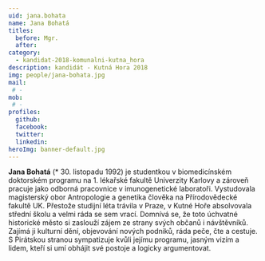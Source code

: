 ```yaml
---
uid: jana.bohata
name: Jana Bohatá
titles:
  before: Mgr.
  after: 
category:
  - kandidat-2018-komunalni-kutna_hora
description: kandidát - Kutná Hora 2018
img: people/jana-bohata.jpg
mail:
 # - 
mob:
 # -
profiles:
  github:
  facebook: 
  twitter:
  linkedin:
heroImg: banner-default.jpg
---
```


**Jana Bohatá** (* 30. listopadu 1992) je studentkou v biomedicínském doktorském programu na 1. lékařské fakultě Univerzity Karlovy a zároveň pracuje jako odborná pracovnice v imunogenetické laboratoři. Vystudovala magisterský obor Antropologie a genetika člověka na Přírodovědecké fakultě UK. Přestože studijní léta trávila v Praze, v Kutné Hoře absolvovala střední školu a velmi ráda se sem vrací. Domnívá se, že toto úchvatné historické město si zaslouží zájem ze strany svých občanů i návštěvníků. Zajímá ji kulturní dění, objevování nových podniků, ráda peče, čte a cestuje. S Pirátskou stranou sympatizuje kvůli jejímu programu, jasným vizím a lidem, kteří si umí obhájit své postoje a logicky argumentovat.

